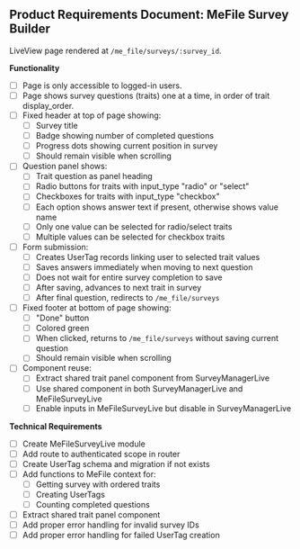 ## Product Requirements Document: MeFile Survey Builder

LiveView page rendered at `/me_file/surveys/:survey_id`.

**Functionality**

- [ ] Page is only accessible to logged-in users.
- [ ] Page shows survey questions (traits) one at a time, in order of trait display_order.
- [ ] Fixed header at top of page showing:
  - [ ] Survey title
  - [ ] Badge showing number of completed questions
  - [ ] Progress dots showing current position in survey
  - [ ] Should remain visible when scrolling
- [ ] Question panel shows:
  - [ ] Trait question as panel heading
  - [ ] Radio buttons for traits with input_type "radio" or "select"
  - [ ] Checkboxes for traits with input_type "checkbox"
  - [ ] Each option shows answer text if present, otherwise shows value name
  - [ ] Only one value can be selected for radio/select traits
  - [ ] Multiple values can be selected for checkbox traits
- [ ] Form submission:
  - [ ] Creates UserTag records linking user to selected trait values
  - [ ] Saves answers immediately when moving to next question
  - [ ] Does not wait for entire survey completion to save
  - [ ] After saving, advances to next trait in survey
  - [ ] After final question, redirects to `/me_file/surveys`
- [ ] Fixed footer at bottom of page showing:
  - [ ] "Done" button
  - [ ] Colored green
  - [ ] When clicked, returns to `/me_file/surveys` without saving current question
  - [ ] Should remain visible when scrolling
- [ ] Component reuse:
  - [ ] Extract shared trait panel component from SurveyManagerLive
  - [ ] Use shared component in both SurveyManagerLive and MeFileSurveyLive
  - [ ] Enable inputs in MeFileSurveyLive but disable in SurveyManagerLive

**Technical Requirements**

- [ ] Create MeFileSurveyLive module
- [ ] Add route to authenticated scope in router
- [ ] Create UserTag schema and migration if not exists
- [ ] Add functions to MeFile context for:
  - [ ] Getting survey with ordered traits
  - [ ] Creating UserTags
  - [ ] Counting completed questions
- [ ] Extract shared trait panel component
- [ ] Add proper error handling for invalid survey IDs
- [ ] Add proper error handling for failed UserTag creation
